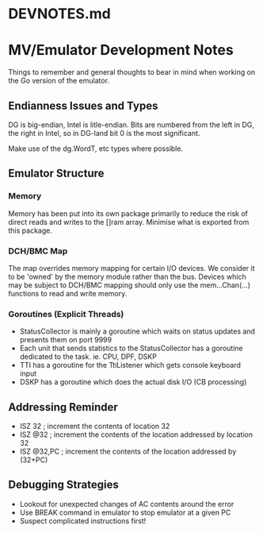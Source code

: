 DEVNOTES.md
===========

# MV/Emulator Development Notes #
Things to remember and general thoughts to bear in mind when working on the Go version of the emulator.

## Endianness Issues and Types ##
DG is big-endian, Intel is litle-endian.  Bits are numbered from the left in DG, the right in Intel, so in DG-land
bit 0 is the most significant.

Make use of the dg.WordT, etc types where possible.

## Emulator Structure ##

### Memory ###
Memory has been put into its own package primarily to reduce the risk of direct reads and writes to the []ram array.  Minimise what is exported from this package.

### DCH/BMC Map ###
The map overrides memory mapping for certain I/O devices.
We consider it to be 'owned' by the memory module rather than the bus.
Devices which may be subject to DCH/BMC mapping should only use the mem...Chan(...) functions to read and write memory.

### Goroutines (Explicit Threads) ###
  * StatusCollector is mainly a goroutine which waits on status updates and presents them on port 9999
  * Each unit that sends statistics to the StatusCollector has a goroutine dedicated to the task. ie. CPU, DPF, DSKP
  * TTI has a goroutine for the TtiListener which gets console keyboard input
  * DSKP has a goroutine which does the actual disk I/O (CB processing)

## Addressing Reminder ##

  * ISZ 32     ; increment the contents of location 32
  * ISZ @32    ; increment the contents of the location addressed by location 32
  * ISZ @32,PC ; increment the contents of the location addressed by (32+PC)
  
## Debugging Strategies ##
  * Lookout for unexpected changes of AC contents around the error
  * Use BREAK command in emulator to stop emulator at a given PC
  * Suspect complicated instructions first!